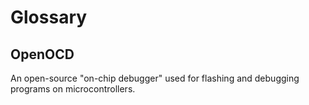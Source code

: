 # Glossary

## OpenOCD
An open-source "on-chip debugger" used for flashing and debugging programs on microcontrollers.
